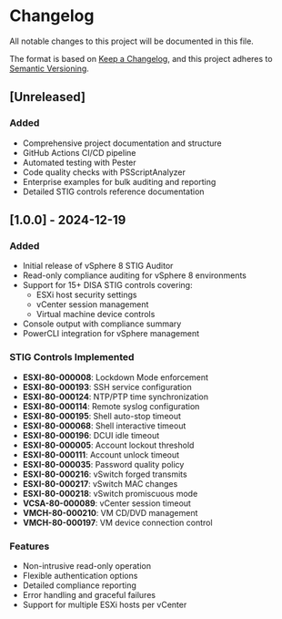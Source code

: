 # Changelog

All notable changes to this project will be documented in this file.

The format is based on [Keep a Changelog](https://keepachangelog.com/en/1.0.0/),
and this project adheres to [Semantic Versioning](https://semver.org/spec/v2.0.0.html).

## [Unreleased]

### Added
- Comprehensive project documentation and structure
- GitHub Actions CI/CD pipeline
- Automated testing with Pester
- Code quality checks with PSScriptAnalyzer
- Enterprise examples for bulk auditing and reporting
- Detailed STIG controls reference documentation

## [1.0.0] - 2024-12-19

### Added
- Initial release of vSphere 8 STIG Auditor
- Read-only compliance auditing for vSphere 8 environments
- Support for 15+ DISA STIG controls covering:
  - ESXi host security settings
  - vCenter session management
  - Virtual machine device controls
- Console output with compliance summary
- PowerCLI integration for vSphere management

### STIG Controls Implemented
- **ESXI-80-000008**: Lockdown Mode enforcement
- **ESXI-80-000193**: SSH service configuration
- **ESXI-80-000124**: NTP/PTP time synchronization
- **ESXI-80-000114**: Remote syslog configuration
- **ESXI-80-000195**: Shell auto-stop timeout
- **ESXI-80-000068**: Shell interactive timeout
- **ESXI-80-000196**: DCUI idle timeout
- **ESXI-80-000005**: Account lockout threshold
- **ESXI-80-000111**: Account unlock timeout
- **ESXI-80-000035**: Password quality policy
- **ESXI-80-000216**: vSwitch forged transmits
- **ESXI-80-000217**: vSwitch MAC changes
- **ESXI-80-000218**: vSwitch promiscuous mode
- **VCSA-80-000089**: vCenter session timeout
- **VMCH-80-000210**: VM CD/DVD management
- **VMCH-80-000197**: VM device connection control

### Features
- Non-intrusive read-only operation
- Flexible authentication options
- Detailed compliance reporting
- Error handling and graceful failures
- Support for multiple ESXi hosts per vCenter